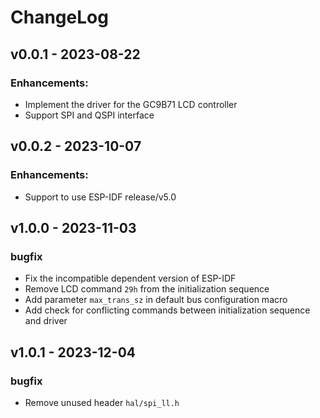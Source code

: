 # ChangeLog

## v0.0.1 - 2023-08-22

### Enhancements:

* Implement the driver for the GC9B71 LCD controller
* Support SPI and QSPI interface

## v0.0.2 - 2023-10-07

### Enhancements:

* Support to use ESP-IDF release/v5.0

## v1.0.0 - 2023-11-03

### bugfix

* Fix the incompatible dependent version of ESP-IDF
* Remove LCD command `29h` from the initialization sequence
* Add parameter `max_trans_sz` in default bus configuration macro
* Add check for conflicting commands between initialization sequence and driver

## v1.0.1 - 2023-12-04

### bugfix

* Remove unused header `hal/spi_ll.h`
